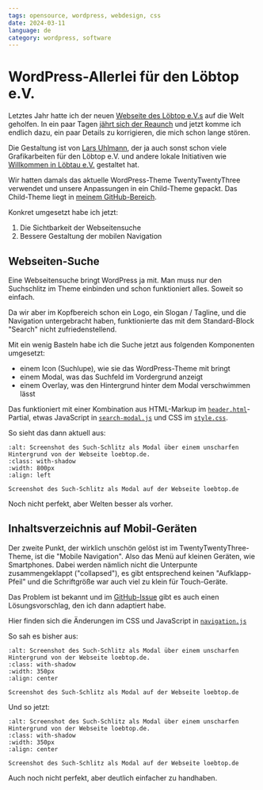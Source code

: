 ```yaml
---
tags: opensource, wordpress, webdesign, css
date: 2024-03-11
language: de
category: wordpress, software
---
```


# WordPress-Allerlei für den Löbtop e.V.

Letztes Jahr hatte ich der neuen [Webseite des Löbtop e.V.s](https://loebtop.de) auf die Welt geholfen. In ein paar Tagen [jährt sich der Reaunch](https://loebtop.de/2023/03/22/gemeinsamer-internetauftritt/) und jetzt komme ich endlich dazu, ein paar Details zu korrigieren, die mich schon lange stören.

Die Gestaltung ist von [Lars Uhlmann](https://www.excorporalux.de/), der ja auch sonst schon viele Grafikarbeiten für den Löbtop e.V. und andere lokale Initiativen wie [Willkommen in Löbtau e.V.](https://www.willkommen-in-loebtau.de) gestaltet hat.

Wir hatten damals das aktuelle WordPress-Theme TwentyTwentyThree verwendet und unsere Anpassungen in ein Child-Theme gepackt. Das Child-Theme liegt in [meinem GitHub-Bereich](https://github.com/albig/twentytwentythree-child).

Konkret umgesetzt habe ich jetzt:

1. Die Sichtbarkeit der Webseitensuche
2. Bessere Gestaltung der mobilen Navigation

## Webseiten-Suche

Eine Webseitensuche bringt WordPress ja mit. Man muss nur den Suchschlitz im Theme einbinden und schon funktioniert alles. Soweit so einfach.

Da wir aber im Kopfbereich schon ein Logo, ein Slogan / Tagline, und die Navigation untergebracht haben, funktionierte das mit dem Standard-Block "Search" nicht zufriedenstellend.

Mit ein wenig Basteln habe ich die Suche jetzt aus folgenden Komponenten umgesetzt:

* einem Icon (Suchlupe), wie sie das WordPress-Theme mit bringt
* einem Modal, was das Suchfeld im Vordergrund anzeigt
* einem Overlay, was den Hintergrund hinter dem Modal verschwimmen lässt

Das funktioniert mit einer Kombination aus HTML-Markup im [`header.html`](https://github.com/albig/twentytwentythree-child/blob/main/parts/header.html)-Partial, etwas JavaScript in [`search-modal.js`](https://github.com/albig/twentytwentythree-child/blob/main/assets/js/search-modal.js) und CSS im [`style.css`](https://github.com/albig/twentytwentythree-child/blob/main/style.css).

So sieht das dann aktuell aus:

```{figure} loebtop-suche-2024-03-11_17-34.png
:alt: Screenshot des Such-Schlitz als Modal über einem unscharfen Hintergrund von der Webseite loebtop.de.
:class: with-shadow
:width: 800px
:align: left

Screenshot des Such-Schlitz als Modal auf der Webseite loebtop.de
```

Noch nicht perfekt, aber Welten besser als vorher.

## Inhaltsverzeichnis auf Mobil-Geräten

Der zweite Punkt, der wirklich unschön gelöst ist im TwentyTwentyThree-Theme, ist die "Mobile Navigation". Also das Menü auf kleinen Geräten, wie Smartphones. Dabei werden nämlich nicht die Unterpunte zusammengeklappt ("collapsed"), es gibt entsprechend keinen "Aufklapp-Pfeil" und die Schriftgröße war auch viel zu klein für Touch-Geräte.

Das Problem ist bekannt und im [GitHub-Issue](https://github.com/WordPress/gutenberg/issues/38599) gibt es auch einen Lösungsvorschlag, den ich dann adaptiert habe.

Hier finden sich die Änderungen im CSS und JavaScript in [`navigation.js`](https://github.com/albig/twentytwentythree-child/blob/main/assets/js/navigation.js)

So sah es bisher aus:

```{figure} loebtop-mobile-navigation-alt-2024-03-11_17-43.png
:alt: Screenshot des Such-Schlitz als Modal über einem unscharfen Hintergrund von der Webseite loebtop.de.
:class: with-shadow
:width: 350px
:align: center

Screenshot des Such-Schlitz als Modal auf der Webseite loebtop.de
```

Und so jetzt:

```{figure} loebtop-mobile-navigation-new-2024-03-11_17-43.png
:alt: Screenshot des Such-Schlitz als Modal über einem unscharfen Hintergrund von der Webseite loebtop.de.
:class: with-shadow
:width: 350px
:align: center

Screenshot des Such-Schlitz als Modal auf der Webseite loebtop.de
```

Auch noch nicht perfekt, aber deutlich einfacher zu handhaben.
